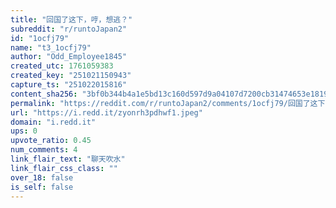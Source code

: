 ```yaml
---
title: "回国了这下，哼，想逃？"
subreddit: "r/runtoJapan2"
id: "1ocfj79"
name: "t3_1ocfj79"
author: "Odd_Employee1845"
created_utc: 1761059383
created_key: "251021150943"
capture_ts: "251022015816"
content_sha256: "3bf0b344b4a1e5bd13c160d597d9a04107d7200cb31474653e1819801ff36be6"
permalink: "https://reddit.com/r/runtoJapan2/comments/1ocfj79/回国了这下哼想逃/"
url: "https://i.redd.it/zyonrh3pdhwf1.jpeg"
domain: "i.redd.it"
ups: 0
upvote_ratio: 0.45
num_comments: 4
link_flair_text: "聊天吹水"
link_flair_css_class: ""
over_18: false
is_self: false
---
```


